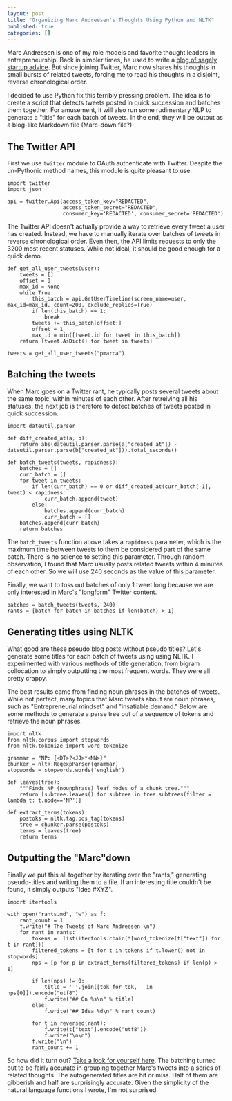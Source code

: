 ```yaml
--- 
layout: post
title: "Organizing Marc Andreesen's Thoughts Using Python and NLTK"
published: true
categories: []
---
```


Marc Andreesen is one of my role models and favorite thought leaders in
entrepreneurship. Back in simpler times, he used to write a [blog of sagely
startup advice](http://pmarchive.com/).  But since joining Twitter, Marc now
shares his thoughts in small bursts of related tweets, forcing me to read his
thoughts in a disjoint, reverse chronological order.

I decided to use Python fix this terribly pressing problem. The idea is to
create a script that detects tweets posted in quick succession and batches them
together. For amusement, it will also run some rudimentary NLP to generate a
"title" for each batch of tweets. In the end, they will be output as a blog-like
Markdown file (Marc-down file?)

## The Twitter API

First we use `twitter` module to OAuth authenticate with Twitter. Despite the
un-Pythonic method names, this module is quite pleasant to use.


    import twitter
    import json
    
    api = twitter.Api(access_token_key="REDACTED",
                      access_token_secret="REDACTED",
                      consumer_key='REDACTED', consumer_secret='REDACTED')

The Twitter API doesn't actually provide a way to retrieve every tweet a user
has created. Instead, we have to manually iterate over batches of tweets in
reverse chronological order. Even then, the API limits requests to only the 3200
most recent statuses. While not ideal, it should be good enough for a quick
demo.


    def get_all_user_tweets(user):
        tweets = []
        offset = 0
        max_id = None
        while True:
            this_batch = api.GetUserTimeline(screen_name=user, max_id=max_id, count=200, exclude_replies=True)
            if len(this_batch) == 1:
                break
            tweets += this_batch[offset:]
            offset = 1
            max_id = min([tweet.id for tweet in this_batch])
        return [tweet.AsDict() for tweet in tweets]
    
    tweets = get_all_user_tweets("pmarca")

## Batching the tweets

When Marc goes on a Twitter rant, he typically posts several tweets about the
same topic, within minutes of each other. After retreiving all his  statuses,
the next job is therefore to detect batches of tweets posted in quick
succession.


    import dateutil.parser
    
    def diff_created_at(a, b):
        return abs(dateutil.parser.parse(a["created_at"]) - dateutil.parser.parse(b["created_at"])).total_seconds()
    
    def batch_tweets(tweets, rapidness):
        batches = []
        curr_batch = []
        for tweet in tweets:
            if len(curr_batch) == 0 or diff_created_at(curr_batch[-1], tweet) < rapidness:
                curr_batch.append(tweet)
            else:
                batches.append(curr_batch)
                curr_batch = []
        batches.append(curr_batch)
        return batches

The `batch_tweets` function above takes a `rapidness` parameter, which is the
maximum time between tweets to them be considered part of the same batch. There
is no science to setting this parameter. Through random observation, I found
that Marc usually posts related tweets within 4 minutes of each other. So we
will use 240 seconds as the value of this parameter.

Finally, we want to toss out batches of only 1 tweet long because we are only
interested in Marc's "longform" Twitter content.


    batches = batch_tweets(tweets, 240)
    rants = [batch for batch in batches if len(batch) > 1]

## Generating titles using NLTK

What good are these pseudo blog posts without pseudo titles? Let's generate some
titles for each batch of tweets using using NLTK. I experimented with various
methods of title generation, from bigram collocation to simply outputting the
most frequent words. They were all pretty crappy.

The best results came from finding noun phrases in the batches of tweets. While
not perfect, many topics that Marc tweets about are noun phrases, such as
"Entrepreneurial mindset" and "insatiable demand." Below are some methods to
generate a parse tree out of a sequence of tokens and retrieve the noun phrases.


    import nltk
    from nltk.corpus import stopwords
    from nltk.tokenize import word_tokenize
    
    grammar = "NP: {<DT>?<JJ>*<NN>}"
    chunker = nltk.RegexpParser(grammar)
    stopwords = stopwords.words('english')
    
    def leaves(tree):
        """Finds NP (nounphrase) leaf nodes of a chunk tree."""
        return [subtree.leaves() for subtree in tree.subtrees(filter = lambda t: t.node=='NP')]
    
    def extract_terms(tokens):
        postoks = nltk.tag.pos_tag(tokens)
        tree = chunker.parse(postoks)
        terms = leaves(tree)
        return terms

## Outputting the "Marc"down

Finally we put this all together by iterating over the "rants," generating
pseudo-titles and writing them to a file. If an interesting title couldn't be
found, it simply outputs "Idea #XYZ".


    import itertools
    
    with open("rants.md", "w") as f:
        rant_count = 1
        f.write("# The Tweets of Marc Andreesen \n")
        for rant in rants:
            tokens =  list(itertools.chain(*[word_tokenize(t["text"]) for t in rant]))
            filtered_tokens = [t for t in tokens if t.lower() not in stopwords]
            nps = [p for p in extract_terms(filtered_tokens) if len(p) > 1]
    
            if len(nps) != 0:
                title = ' '.join([tok for tok, _ in nps[0]]).encode("utf8")
                f.write("## On %s\n" % title)
            else:
                f.write("## Idea %d\n" % rant_count)
    
            for t in reversed(rant):
                f.write(t["text"].encode("utf8"))
                f.write("\n\n")
            f.write("\n")
            rant_count += 1

So how did it turn out? [Take a look for yourself here](/rants.html). The
batching turned out to be fairly accurate in grouping together Marc's tweets
into a series of related thoughts. The autogenerated titles are hit or miss.
Half of them are gibberish and half are surprisingly accurate. Given the
simplicity of the natural language functions I wrote, I'm not surprised.
